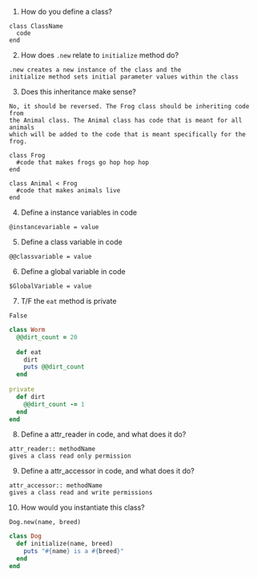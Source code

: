 1. How do you define a class?
```answer
class ClassName
  code
end
```

2. How does `.new` relate to `initialize` method do?
```answer
.new creates a new instance of the class and the 
initialize method sets initial parameter values within the class
```

3. Does this inheritance make sense?
```answer
No, it should be reversed. The Frog class should be inheriting code from 
the Animal class. The Animal class has code that is meant for all animals
which will be added to the code that is meant specifically for the frog.
```

  ```lang-ruby
  class Frog
    #code that makes frogs go hop hop hop
  end
  
  class Animal < Frog
    #code that makes animals live
  end
  ```

4. Define a instance variables in code
```answer
@instancevariable = value
```

5. Define a class variable in code
```answer
@@classvariable = value
```

6. Define a global variable in code
```answer
$GlobalVariable = value
```

7. T/F the `eat` method is private
```answer
False
```

  ```ruby
  class Worm
    @@dirt_count = 20
  	
    def eat
      dirt
      puts @@dirt_count
    end
    
  private  
    def dirt
      @@dirt_count -= 1
    end
  end
  ```

8.  Define a attr_reader in code, and what does it do?
```answer
attr_reader:: methodName
gives a class read only permission
```

9.  Define a attr_accessor in code, and what does it do?
```answer
attr_accessor:: methodName
gives a class read and write permissions
```

10.  How would you instantiate this class?
```answer
Dog.new(name, breed)
```

  ```ruby
  class Dog
    def initialize(name, breed)
      puts "#{name} is a #{breed}"
    end
  end
  ```
